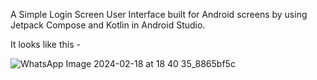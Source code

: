 A Simple Login Screen User Interface built for Android screens by using Jetpack Compose and Kotlin in Android Studio.

It looks like this - 

![WhatsApp Image 2024-02-18 at 18 40 35_8865bf5c](https://github.com/agnur-bharath/LoginScreen-for-Android/assets/53932969/e5bbdbff-9d1e-43eb-9d54-5729f4011104)
